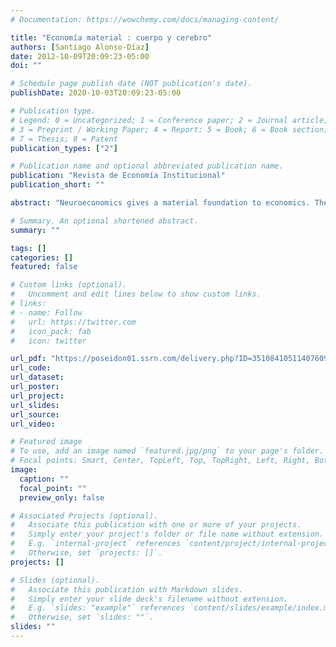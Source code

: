 ```yaml
---
# Documentation: https://wowchemy.com/docs/managing-content/

title: "Economía material : cuerpo y cerebro"
authors: [Santiago Alonso-Díaz]
date: 2012-10-09T20:09:23-05:00
doi: ""

# Schedule page publish date (NOT publication's date).
publishDate: 2020-10-03T20:09:23-05:00

# Publication type.
# Legend: 0 = Uncategorized; 1 = Conference paper; 2 = Journal article;
# 3 = Preprint / Working Paper; 4 = Report; 5 = Book; 6 = Book section;
# 7 = Thesis; 8 = Patent
publication_types: ["2"]

# Publication name and optional abbreviated publication name.
publication: "Revista de Economía Institucional"
publication_short: ""

abstract: "Neuroeconomics gives a material foundation to economics. The basic framework of this paper is one that takes into account cognitive psychology, economics, biology and neuroscience in general. Specifically, it is a review of findings which aim to make explicit the idea that it is the body and brain that determine individual economic behaviour. In other words, decisions are a function of revealed biology. The basic hypothesis is that a rational organism must be consistent with its revealed biology."

# Summary. An optional shortened abstract.
summary: ""

tags: []
categories: []
featured: false

# Custom links (optional).
#   Uncomment and edit lines below to show custom links.
# links:
# - name: Follow
#   url: https://twitter.com
#   icon_pack: fab
#   icon: twitter

url_pdf: "https://poseidon01.ssrn.com/delivery.php?ID=351084105114076093071000113124126074037024090008032052023105010111104103092000065011059012033058039112110023084115096088082102103046069078020025005097091109101027007006042075025093010085112072083106095085024113031090124096104090022122095026006001017&EXT=pdf"
url_code:
url_dataset:
url_poster:
url_project:
url_slides:
url_source:
url_video:

# Featured image
# To use, add an image named `featured.jpg/png` to your page's folder. 
# Focal points: Smart, Center, TopLeft, Top, TopRight, Left, Right, BottomLeft, Bottom, BottomRight.
image:
  caption: ""
  focal_point: ""
  preview_only: false

# Associated Projects (optional).
#   Associate this publication with one or more of your projects.
#   Simply enter your project's folder or file name without extension.
#   E.g. `internal-project` references `content/project/internal-project/index.md`.
#   Otherwise, set `projects: []`.
projects: []

# Slides (optional).
#   Associate this publication with Markdown slides.
#   Simply enter your slide deck's filename without extension.
#   E.g. `slides: "example"` references `content/slides/example/index.md`.
#   Otherwise, set `slides: ""`.
slides: ""
---
```


